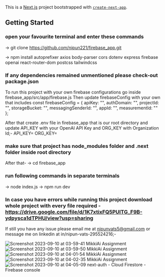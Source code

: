 This is a [Next.js](https://nextjs.org/) project bootstrapped with [`create-next-app`](https://github.com/vercel/next.js/tree/canary/packages/create-next-app).

## Getting Started

### open your favourite terminal and enter these commands
-> git clone https://github.com/nipun221/firebase_app.git

-> npm install autoprefixer axios body-parser cors dotenv express firebase openai react-router-dom postcss tailwindcss

### If any dependencies remained unmentioned please check-out package.json
To run this project with your own firebase configurations go inside firebase_app/src/app/firebase.js
Then update firebaseConfig with your own that includes
const firebaseConfig = {
  apiKey: "",
  authDomain: "",
  projectId: "",
  storageBucket: "",
  messagingSenderId: "",
  appId: "",
  measurementId: ""
};

After that create .env file in firebase_app that is our root directory
and update API_KEY with your OpenAI API Key and ORG_KEY with Organization Id;-
API_KEY=
ORG_KEY=

### make sure that project has node_modules folder and .next folder inside root directory
After that-
-> cd firebase_app
### run following commands in separate terminals
-> node index.js
-> npm run dev
### In case you have errors while running this project download whole project with every file required -https://drive.google.com/file/d/1K7xtixFQ5PUITG_F9B-ydpysca1dTPHU/view?usp=sharing
If still you have any issue please email me at nipunvats5@gmail.com or message me on linkedin at in/nipun-vats-295524216;- 



![Screenshot 2023-09-10 at 03-59-41 MikkiAi Assignment](https://github.com/nipun221/firebase_app/assets/98182168/31c6336b-d90e-40fb-bdf8-c500d0fee6ce)
![Screenshot 2023-09-10 at 03-59-50 MikkiAi Assignment](https://github.com/nipun221/firebase_app/assets/98182168/8e22792e-7465-44bb-ab67-1de0abfbd701)
![Screenshot 2023-09-10 at 04-01-54 MikkiAi Assignment](https://github.com/nipun221/firebase_app/assets/98182168/f5cf89b5-4887-43ba-a006-dcf0334710a7)
![Screenshot 2023-09-10 at 04-02-35 MikkiAi Assignment](https://github.com/nipun221/firebase_app/assets/98182168/5c571afa-d997-44d0-9224-873c6073674d)
![Screenshot 2023-09-10 at 04-05-09 next-auth - Cloud Firestore - Firebase console](https://github.com/nipun221/firebase_app/assets/98182168/2c5eccc4-6ab3-4d5a-8014-5d3fb802bf7b)

